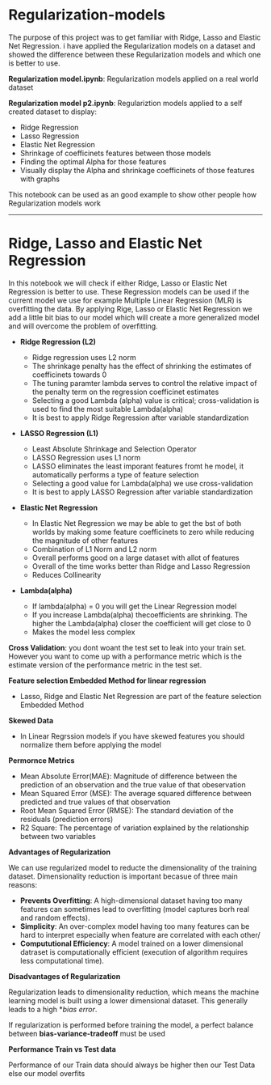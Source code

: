 # Regularization-models

The purpose of this project was to get familiar with Ridge, Lasso and Elastic Net Regression. i have applied the Regularization models on a dataset and showed the difference between these Regularization models and which one is better to use. 

**Regularization model.ipynb**: Regularization models applied on a real world dataset

**Regularization model p2.ipynb**: Regulariztion models applied to a self created dataset to display:
 - Ridge Regression
 - Lasso Regression
 - Elastic Net Regression
 - Shrinkage of coefficinets features between those models
 - Finding the optimal Alpha for those features
 - Visually display the Alpha and shrinkage coefficinets of those features with graphs

This notebook can be used as an good example to show other people how Regularization models work

---------------------------------------------------------------------------------------------------------------------------------------------------------------------------------

# Ridge, Lasso and Elastic Net Regression

In this notebook we will check if either Ridge, Lasso or Elastic Net Regression is better to use. These Regression models can be used if the current model we use for example Multiple Linear Regression (MLR) is overfitting the data. By applying Rige, Lasso or Elastic Net Regression we add a little bit bias to our model which will create a more generalized model and will overcome the problem of overfitting. 

- **Ridge Regression (L2)**
    - Ridge regression uses L2 norm
    - The shrinkage penalty has the effect of shrinking the estimates of coefficinets towards 0
    - The tuning paramter lambda serves to control the relative impact of the penalty term on the regression coefficinet estimates
    - Selecting a good Lambda (alpha) value is critical; cross-validation is used to find the most suitable Lambda(alpha)
    - It is best to apply Ridge Regression after variable standardization



 
- **LASSO Regression (L1)**
    - Least Absolute Shrinkage and Selection Operator
    - LASSO Regression uses L1 norm
    - LASSO eliminates the least imporant features fromt he model, it automatically performs a type of feature selection
    - Selecting a good value for Lambda(alpha) we use cross-validation
    - It is best to apply LASSO Regression after variable standardization



- **Elastic Net Regression**
    - In Elastic Net Regression we may be able to get the bst of both worlds by making some feature coefficinets to zero while reducing the magnitude of other features
    - Combination of L1 Norm and L2 norm
    - Overall performs good on a large dataset with allot of features
    - Overall of the time works better than Ridge and Lasso Regression
    - Reduces Collinearity
    
- **Lambda(alpha)**
     - If lambda(alpha) = 0 you will get the Linear Regression model
     - If you increase Lambda(alpha) thecoefficients are shrinking. The higher the Lambda(alpha) closer the coefficient will get close to 0
     - Makes the model less complex    
    

**Cross Validation**: you dont woant the test set to leak into your train set. However you want to come up with a performance metric which is the estimate version of the performance metric in the test set.


**Feature selection Embedded Method for linear regression**
- Lasso, Ridge and Elastic Net Regression are part of the feature selection Embedded Method

**Skewed Data**
- In Linear Regrssion models if you have skewed features you should normalize them before applying the model

**Permornce Metrics**
- Mean Absolute Error(MAE): Magnitude of difference between the prediction of an observation and the true value of that obeservation
- Mean Squared Error (MSE): The average squared difference between predicted and true values of that observation
- Root Mean Squared Error (RMSE): The standard deviation of the residuals (prediction errors)
- R2 Square: The percentage of variation explained by the relationship between two variables


**Advantages of Regularization**

We can use regularized model to reducte the dimensionality of the training dataset. Dimensionality reduction is important becasue of three main reasons:
- **Prevents Overfitting**: A high-dimensional dataset having too many features can sometimes lead to overfitting (model captures borh real and random effects).
- **Simplicity**: An over-complex model having too many features can be hard to interpret especially when feature are correlated with each other/
- **Compututional Efficiency**: A model trained on a lower dimensional datraset is computationally efficient (execution of algorithm requires less computational time).

**Disadvantages of Regularization**

Regularization leads to dimensionality reduction, which means the machine learning model is built using a lower dimensional dataset. This generally leads to a high **bias error*.

If regularization is performed before training the model, a perfect balance between **bias-variance-tradeoff** must be used

**Performance Train vs Test data**

Performance of our Train data should always be higher then our Test Data else our model overfits
